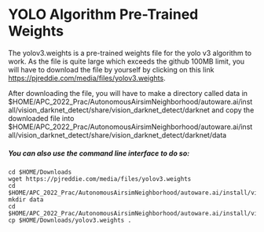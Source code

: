 # YOLO Algorithm Pre-Trained Weights
The yolov3.weights is a pre-trained weights file for the yolo v3 algorithm to work. As the file is quite large which exceeds the github 100MB limit, you
will have to download the file by yourself by clicking on this link https://pjreddie.com/media/files/yolov3.weights.

After downloading the file, you will have to make a directory called data in 
$HOME/APC_2022_Prac/AutonomousAirsimNeighborhood/autoware.ai/install/vision_darknet_detect/share/vision_darknet_detect/darknet and copy the downloaded file into 
$HOME/APC_2022_Prac/AutonomousAirsimNeighborhood/autoware.ai/install/vision_darknet_detect/share/vision_darknet_detect/darknet/data

##### You can also use the command line interface to do so:
    cd $HOME/Downloads
    wget https://pjreddie.com/media/files/yolov3.weights
    cd $HOME/APC_2022_Prac/AutonomousAirsimNeighborhood/autoware.ai/install/vision_darknet_detect/share/vision_darknet_detect/darknet
    mkdir data
    cd $HOME/APC_2022_Prac/AutonomousAirsimNeighborhood/autoware.ai/install/vision_darknet_detect/share/vision_darknet_detect/darknet/data
    cp $HOME/Downloads/yolov3.weights .
